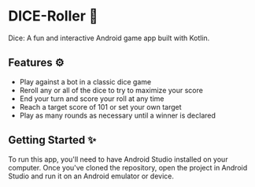 # DICE-Roller 🎲
Dice: A fun and interactive Android game app built with Kotlin.

## Features ⚙️
- Play against a bot in a classic dice game
- Reroll any or all of the dice to try to maximize your score
- End your turn and score your roll at any time
- Reach a target score of 101 or set your own target
- Play as many rounds as necessary until a winner is declared

## Getting Started ✨
To run this app, you'll need to have Android Studio installed on your computer. Once you've cloned the repository, open the project in Android Studio and run it on an Android emulator or device.
